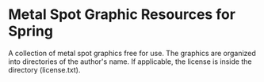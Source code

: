 # Metal Spot Graphic Resources for Spring

A collection of metal spot graphics free for use. The graphics are organized into directories of the author's name. If applicable, the license is inside the directory (license.txt).